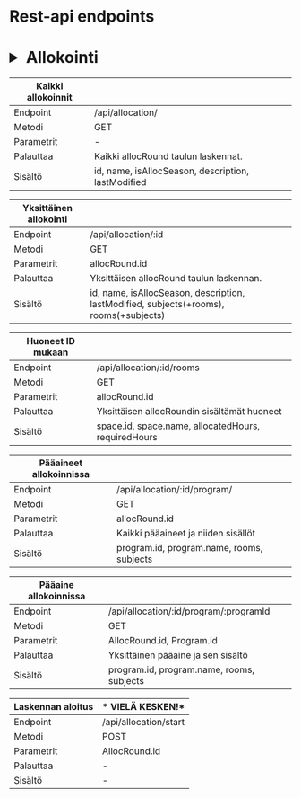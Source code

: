 # Rest-api endpoints

# <details><summary>Allokointi</summary>

| Kaikki allokoinnit  |   |
|---|---|
Endpoint    | /api/allocation/
Metodi      | GET
Parametrit  | -
Palauttaa   | Kaikki allocRound taulun laskennat.
Sisältö     | id, name, isAllocSeason, description, lastModified

| Yksittäinen allokointi  |   |
|---|---|
Endpoint    | /api/allocation/:id
Metodi      | GET
Parametrit  | allocRound.id
Palauttaa   | Yksittäisen allocRound taulun laskennan.
Sisältö     | id, name, isAllocSeason, description, lastModified, subjects(+rooms), rooms(+subjects)

|Huoneet ID mukaan |   |
|---|---|
Endpoint    | /api/allocation/:id/rooms
Metodi      | GET
Parametrit  | allocRound.id
Palauttaa   | Yksittäisen allocRoundin sisältämät huoneet
Sisältö     | space.id, space.name, allocatedHours, requiredHours

|Pääaineet allokoinnissa |   |
|---|---|
Endpoint    | /api/allocation/:id/program/
Metodi      | GET
Parametrit  | allocRound.id
Palauttaa   | Kaikki pääaineet ja niiden sisällöt
Sisältö     | program.id, program.name, rooms, subjects   

|Pääaine allokoinnissa |   |
|---|---|
Endpoint    | /api/allocation/:id/program/:programId
Metodi      | GET
Parametrit  | AllocRound.id, Program.id
Palauttaa   | Yksittäinen pääaine ja sen sisältö
Sisältö     | program.id, program.name, rooms, subjects

| Laskennan aloitus | * VIELÄ KESKEN!*  |
|---|---|
Endpoint    | /api/allocation/start
Metodi      | POST
Parametrit  | AllocRound.id
Palauttaa   | -
Sisältö     | -

</details>




